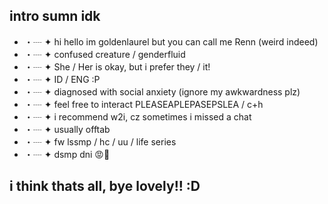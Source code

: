 ## intro sumn idk

* ・┈ ✦ hi hello im goldenlaurel but you can call me Renn (weird indeed)
* ・┈ ✦ confused creature / genderfluid
* ・┈ ✦ She / Her is okay, but i prefer they / it!
* ・┈ ✦ ID / ENG :P
* ・┈ ✦ diagnosed with social anxiety (ignore my awkwardness plz)
* ・┈ ✦ feel free to interact PLEASEAPLEPASEPSLEA / c+h
* ・┈ ✦ i recommend w2i, cz sometimes i missed a chat
* ・┈ ✦ usually offtab
* ・┈ ✦ fw lssmp / hc / uu / life series
* ・┈ ✦ dsmp dni 😡🚫

## i think thats all, bye lovely!! :D
